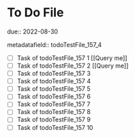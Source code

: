 # To Do File

due:: 2022-08-30

metadatafield:: todoTestFile_157_4

- [ ] Task of todoTestFile_157 1 [[Query me]]
- [ ] Task of todoTestFile_157 2 [[Query me]]
- [ ] Task of todoTestFile_157 3
- [ ] Task of todoTestFile_157 4
- [ ] Task of todoTestFile_157 5
- [ ] Task of todoTestFile_157 6
- [ ] Task of todoTestFile_157 7
- [ ] Task of todoTestFile_157 8
- [ ] Task of todoTestFile_157 9
- [ ] Task of todoTestFile_157 10